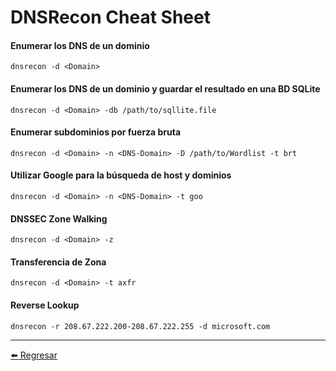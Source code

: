 # DNSRecon Cheat Sheet

#### Enumerar los DNS de un dominio
```
dnsrecon -d <Domain>
```

#### Enumerar los DNS de un dominio y guardar el resultado en una BD SQLite
```
dnsrecon -d <Domain> -db /path/to/sqllite.file
```

#### Enumerar subdominios por fuerza bruta
```
dnsrecon -d <Domain> -n <DNS-Domain> -D /path/to/Wordlist -t brt
```

#### Utilizar Google para la búsqueda de host y dominios
```
dnsrecon -d <Domain> -n <DNS-Domain> -t goo
```

#### DNSSEC Zone Walking
```
dnsrecon -d <Domain> -z
```

#### Transferencia de Zona
```
dnsrecon -d <Domain> -t axfr
```

#### Reverse Lookup
```
dnsrecon -r 208.67.222.200-208.67.222.255 -d microsoft.com
```

---

[:arrow_left: Regresar](https://github.com/m4lal0/cheatsheets)